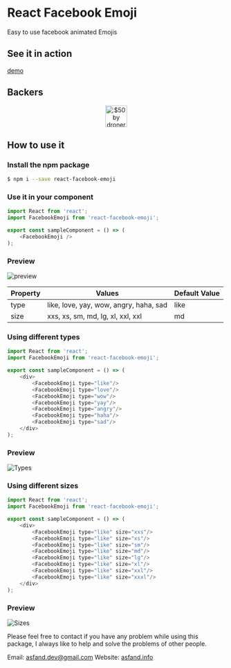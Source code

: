 # React Facebook Emoji
Easy to use facebook animated Emojis

## See it in action
[demo](https://asfandiyark7.github.io/react-facebook-emoji)

## Backers
<p align="center">
  <a href="https://dronerivals.com">
    <img src="https://dronerivals.com/wp-content/uploads/2019/03/drone-rival-logo-2-jpeg-file-black-e1553272464373.jpg" width="50" title="$50 by dronerivals.com">
  </a>
</p>

## How to use it
### Install the npm package
```sh
$ npm i --save react-facebook-emoji
```

### Use it in your component
```javascript
import React from 'react';
import FacebookEmoji from 'react-facebook-emoji';

export const sampleComponent = () => (
    <FacebookEmoji />
);
```
### Preview
![preview](https://raw.githubusercontent.com/asfandiyark7/react-facebook-emoji/master/docs/images/single.gif)


Property | Values | Default Value
-------- | ------ | -------------
type | like, love, yay, wow, angry, haha, sad | like
size | xxs, xs, sm, md, lg, xl, xxl, xxl | md


### Using different types
```javascript
import React from 'react';
import FacebookEmoji from 'react-facebook-emoji';

export const sampleComponent = () => (
    <div>
        <FacebookEmoji type="like"/>
        <FacebookEmoji type="love"/>
        <FacebookEmoji type="wow"/>
        <FacebookEmoji type="yay"/>
        <FacebookEmoji type="angry"/>
        <FacebookEmoji type="haha"/>
        <FacebookEmoji type="sad"/>
    </div>
);
```
### Preview
![Types](https://raw.githubusercontent.com/asfandiyark7/react-facebook-emoji/master/docs/images/types.gif)


### Using different sizes
```javascript
import React from 'react';
import FacebookEmoji from 'react-facebook-emoji';

export const sampleComponent = () => (
    <div>
        <FacebookEmoji type="like" size="xxs"/>
        <FacebookEmoji type="like" size="xs"/>
        <FacebookEmoji type="like" size="sm"/>
        <FacebookEmoji type="like" size="md"/>
        <FacebookEmoji type="like" size="lg"/>
        <FacebookEmoji type="like" size="xl"/>
        <FacebookEmoji type="like" size="xxl"/>
        <FacebookEmoji type="like" size="xxxl"/>
    </div>
);
```
### Preview
![Sizes](https://raw.githubusercontent.com/asfandiyark7/react-facebook-emoji/master/docs/images/sizes.gif)


Please feel free to contact if you have any problem while using this package, I always like to help and solve the problems of other people.

Email:  asfand.dev@gmail.com
Website:  [asfand.info](https://asfand.info)